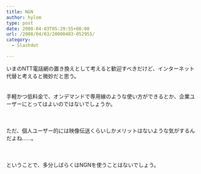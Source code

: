 ```yaml
---
title: NGN
author: hylom
type: post
date: 2008-04-03T05:29:55+00:00
url: /2008/04/03/20080403-052955/
category:
  - Slashdot

---
```

いまのNTT電話網の置き換えとして考えると歓迎すべきだけど、インターネット代替と考えると微妙だと思う。  
</br>   
手軽かつ低料金で、オンデマンドで専用線のような使い方ができるとか、企業ユーザーにとってはよいのではないでしょうか。</br>  
</br>   
ただ、個人ユーザー的には映像伝送くらいしかメリットはないような気がするんだよね……。</br>  
</br>   
ということで、多分しばらくはNGNを使うことはないでしょう。</br>  
</br>
